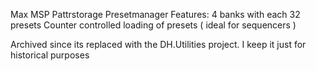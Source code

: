 Max MSP Pattrstorage Presetmanager 
Features:
4 banks with each 32 presets
Counter controlled loading of presets ( ideal for sequencers ) 

Archived since its replaced with the DH.Utilities project. I keep it just for historical purposes
